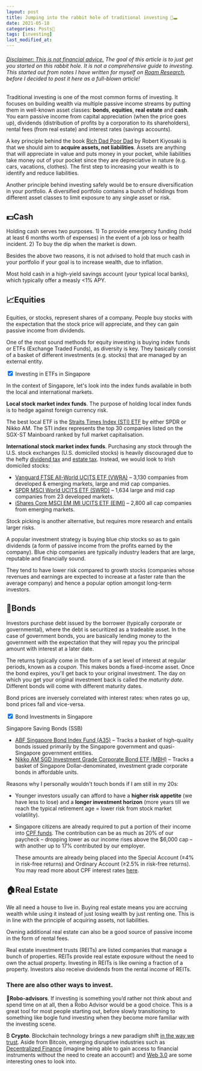 ```yaml
---
layout: post
title: Jumping into the rabbit hole of traditional investing 🐰🕳
date: 2021-05-18
categories: Posts📌
tags: [investing]
last_modified_at:
---
```


###### <u>Disclaimer: This is not financial advice.</u> The goal of this article is to just get you started on this rabbit hole. It is not a comprehensive guide to investing. This started out from notes I have written for myself on [Roam Research](https://roamresearch.com), before I decided to post it here as a full-blown article!

Traditional investing is one of the most common forms of investing. It focuses on building wealth via multiple passive income streams by putting them in well-known asset classes: **bonds**, **equities**, **real estate** and **cash**. You earn passive income from capital appreciation (when the price goes up), dividends (distribution of profits by a corporation to its shareholders), rental fees (from real estate) and interest rates (savings accounts). 

A key principle behind the book [Rich Dad Poor Dad](https://www.goodreads.com/book/show/69571.Rich_Dad_Poor_Dad?ac=1&from_search=true&qid=N5KfBqVfSd&rank=1) by Robert Kiyosaki is that we should aim to **acquire assets, not liabilities**. Assets are anything that will appreciate in value and puts money in your pocket, while liabilities take money out of your pocket since they are depreciative in nature (e.g. cars, vacations, clothes). The first step to increasing your wealth is to identify and reduce liabilities.

Another principle behind investing safely would be to ensure diversification in your portfolio. A diversified portfolio contains a bunch of holdings from different asset classes to limit exposure to any single asset or risk. 

## 💵Cash

Holding cash serves two purposes. 1) To provide emergency funding (hold at least 6 months worth of expenses) in the event of a job loss or health incident. 2) To buy the dip when the market is down.

Besides the above two reasons, it is not advised to hold that much cash in your portfolio if your goal is to increase wealth, due to inflation.

Most hold cash in a high-yield savings account (your typical local banks), which typically offer a measly <1% APY.

## 📈Equities

Equities, or stocks, represent shares of a company. People buy stocks with the expectation that the stock price will appreciate, and they can gain passive income from dividends.

One of the most sound methods for equity investing is buying index funds or ETFs (Exchange Traded Funds), as diversity is key. They basically consist of a basket of different investments (e.g. stocks) that are managed by an external entity. 

<div class="wrap-collabsible"> <input id="collapsible" class="toggle" type="checkbox" checked> <label for="collapsible" class="lbl-toggle">Investing in ETFs in Singapore</label><div class="collapsible-content"><div class="content-inner">
	<p>In the context of Singapore, let&#39;s look into the index funds available in both the local and international markets.</p>
	<p><strong>Local stock market index funds</strong>. The purpose of holding local index funds is to hedge against foreign currency risk. </p>
	<p>The best local ETF is the <a href="https://blog.moneysmart.sg/invest/sti-etf-guide-start-investing/">Straits Times Index (STI) ETF</a> by either SPDR or Nikko AM. The STI index represents the top 30 companies listed on the SGX-ST Mainboard ranked by full market capitalisation.</p>
	<p><strong>International stock market index funds</strong>. Purchasing any stock through the U.S. stock exchanges (U.S. domiciled stocks) is heavily discouraged due to the hefty <a href="https://financialhorse.com/withholding-tax/">dividend tax</a> and <a href="https://www.schwab.com.hk/public/hk/pricing-and-services/us-tax">estate tax</a>. Instead, we would look to Irish domiciled stocks:</p>
	<ul>
	<li><a href="https://global.vanguard.com/portal/site/loadPDF?country=pt&amp;docId=31355">Vanguard FTSE All-World UCITS ETF (VWRA)</a> – 3,130 companies from developed &amp; emerging markets, large and mid cap companies.</li>
	<li><a href="https://www.ssga.com/uk/en_gb/institutional/etfs/funds/spdr-msci-world-ucits-etf-sppw-gy">SPDR MSCI World UCITS ETF (SWRD)</a> – 1,634 large and mid cap companies from 23 developed markets.</li>
	<li><a href="https://www.ishares.com/uk/individual/en/products/264659/ishares-msci-emerging-markets-imi-ucits-etf?switchLocale=y&amp;siteEntryPassthrough=true">iShares Core MSCI EM IMI UCITS ETF (EIMI)</a> – 2,800 all cap companies from emerging markets.</li>
	</ul>
</div></div></div>

Stock picking is another alternative, but requires more research and entails larger risks. 

A popular investment strategy is buying blue chip stocks so as to gain dividends (a form of passive income from the profits earned by the company). Blue chip companies are typically industry leaders that are large, reputable and financially sound. 

They tend to have lower risk compared to growth stocks (companies whose revenues and earnings are expected to increase at a faster rate than the average company) and hence a popular option amongst long-term investors.

## 🤝Bonds

Investors purchase debt issued by the borrower (typically corporate or governmental), where the debt is securitized as a tradeable asset. In the case of government bonds, you are basically lending money to the government with the expectation that they will repay you the principal amount with interest at a later date. 

The returns typically come in the form of a set level of interest at regular periods, known as a _coupon_. This makes bonds a fixed-income asset. Once the bond expires, you'll get back to your original investment. The day on which you get your original investment back is called the _maturity date_. Different bonds will come with different maturity dates.

Bond prices are inversely correlated with interest rates: when rates go up, bond prices fall and vice-versa.

<div class="wrap-collapsible"> <input id="collapsible2" class="toggle" type="checkbox" checked> <label for="collapsible2" class="lbl-toggle">Bond Investments in Singapore</label><div class="collapsible-content"><div class="content-inner">
	<p>Singapore Saving Bonds (SSB)</p>
	<ul>
	<li><a href="https://www.sgx.com/securities/equities/A35">ABF Singapore Bond Index Fund (A35)</a> – Tracks a basket of high-quality bonds issued primarily by the Singapore government and quasi-Singapore government entities.</li>
	<li><a href="https://www.nikkoam.com.sg/etf/sgd-investment-grade-corp-bond">Nikko AM SGD Investment Grade Corporate Bond ETF (MBH)</a> – Tracks a basket of Singapore Dollar-denominated, investment grade corporate bonds in affordable units.</li>
	</ul>
	<p>Reasons why I personally wouldn&#39;t touch bonds if I am still in my 20s:</p>
	<ul>
	<li><p>Younger investors usually can afford to have a <strong>higher risk appetite</strong> (we have less to lose) and a <strong>longer investment horizon</strong> (more years till we reach the typical retirement age = lower risk from stock market volatility).</p>
	</li>
	<li><p>Singapore citizens are already required to put a portion of their income into <a href="https://www.cpf.gov.sg/Members/AboutUs/about-us-info/cpf-overview">CPF funds</a>. The contribution can be as much as 20% of our paycheck – dropping lower as our income rises above the $6,000 cap – with another up to 17% contributed by our employer. </p>
	<p>These amounts are already being placed into the Special Account (≥4% in risk-free returns) and Ordinary Account (≥2.5% in risk-free returns). You may read more about CPF interest rates <a href="https://www.cpf.gov.sg/Members/AboutUs/about-us-info/cpf-interest-rates">here</a>.</p>
	</li>
	</ul>
</div></div></div>

## 🏠Real Estate

We all need a house to live in. Buying real estate means you are accruing wealth while using it instead of just losing wealth by just renting one. This is in line with the principle of acquiring assets, not liabilities. 

Owning additional real estate can also be a good source of passive income in the form of rental fees.

Real estate investment trusts (REITs) are listed companies that manage a bunch of properties. REITs provide real estate exposure without the need to own the actual property. Investing in REITs is like owning a fraction of a property. Investors also receive dividends from the rental income of REITs.

### There are also other ways to invest.

🤖**Robo-advisors**. If investing is something you’d rather not think about and spend time on at all, then a Robo Advisor would be a good choice. This is a great tool for most people starting out, before slowly transitioning to something like bogle fund investing when they become more familiar with the investing scene.

₿ **Crypto**. Blockchain technology brings a new paradigm shift [in the way we trust](https://medium.com/rdcl/crypto-thesis-2cf346eb8c5e). Aside from Bitcoin, emerging disruptive industries such as [Decentralized Finance](https://www.forbes.com/sites/philippsandner/2021/02/22/decentralized-finance-will-change-your-understanding-of-financial-systems/?sh=57eaf4895b52) (imagine being able to gain access to financial instruments without the need to create an account!) and [Web 3.0](https://medium.com/fabric-ventures/what-is-web-3-0-why-it-matters-934eb07f3d2b) are some interesting ones to look into.

